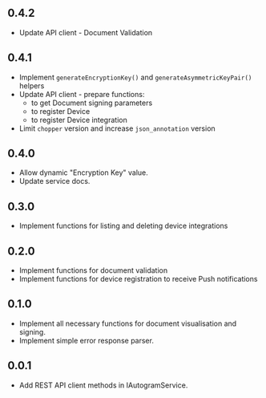 ## 0.4.2

* Update API client - Document Validation

## 0.4.1

* Implement `generateEncryptionKey()` and `generateAsymmetricKeyPair()` helpers
* Update API client - prepare functions:
  * to get Document signing parameters
  * to register Device
  * to register Device integration
* Limit `chopper` version and increase `json_annotation` version

## 0.4.0

* Allow dynamic "Encryption Key" value.
* Update service docs.

## 0.3.0

* Implement functions for listing and deleting device integrations

## 0.2.0

* Implement functions for document validation
* Implement functions for device registration to receive Push notifications

## 0.1.0

* Implement all necessary functions for document visualisation and signing. 
* Implement simple error response parser.

## 0.0.1

* Add REST API client methods in IAutogramService.
